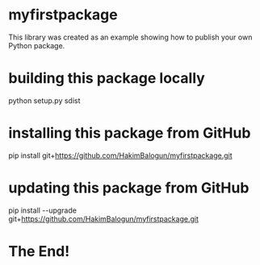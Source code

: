 # myfirstpackage 
This library was created as an example showing how to publish your own Python package. 

# building this package locally 
python setup.py sdist 

# installing this package from GitHub 
pip install git+https://github.com/HakimBalogun/myfirstpackage.git 

# updating this package from GitHub 
pip install --upgrade git+https://github.com/HakimBalogun/myfirstpackage.git 

# The End! 
